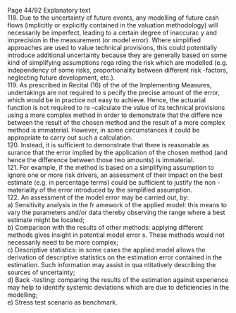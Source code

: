  
Page 44/92 
Explanatory text  
118. Due to the uncertainty of future events, any modelling of future cash flows (implicitly or 
explicitly contained in the valuation methodology) will necessarily be imperfect, leading to 
a certain degree of inaccurac y and imprecision in the measurement (or model error). Where 
simplified approaches are used to value technical provisions, this could potentially introduce additional uncertainty because they are generally based on some kind of 
simplifying assumptions rega rding the risk which are modelled (e.g. independency of some 
risks, proportionality between different risk -factors, neglecting future development, etc.).  
119. As prescribed in Recital (16) of the of the Implementing Measures, undertakings are not 
required to s pecify the precise amount of the error, which would be in practice not easy to 
achieve. Hence, the actuarial function is not required to re -calculate the value of its 
technical provisions using a more complex method in order to demonstrate that the differe nce between the result of the chosen method and the result of a more complex 
method is immaterial. However, in some circumstances it could be appropriate to carry out 
such a calculation.  
120. Instead, it is sufficient to demonstrate that there is reasonable as surance that the error 
implied by the application of the chosen method (and hence the difference between those 
two amounts) is immaterial.  
121. For example, if the method is based on a simplifying assumption to ignore one or more risk 
drivers, an assessment of their impact on the best estimate (e.g. in percentage terms) could 
be sufficient to justify the non -materiality of the error introduced by the simplified 
assumption.  
122. An assessment of the model error may be carried out, by:  
a) Sensitivity analysis in the fr amework of the applied model: this means to vary the 
parameters and/or data thereby observing the range where a best estimate might be 
located;  
b) Comparison with the results of other methods: applying different methods gives 
insight in potential model error s. These methods would not necessarily need to be 
more complex;  
c) Descriptive statistics: in some cases the applied model allows the derivation of descriptive statistics on the estimation error contained in the estimation. Such information may assist in qua ntitatively describing the sources of uncertainty;  
d) Back -testing: comparing the results of the estimation against experience may help to 
identify systemic deviations which are due to deficiencies in the modelling;  
e) Stress test scenario as benchmark.  